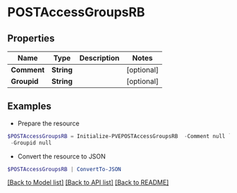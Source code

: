 # POSTAccessGroupsRB
## Properties

Name | Type | Description | Notes
------------ | ------------- | ------------- | -------------
**Comment** | **String** |  | [optional] 
**Groupid** | **String** |  | [optional] 

## Examples

- Prepare the resource
```powershell
$POSTAccessGroupsRB = Initialize-PVEPOSTAccessGroupsRB  -Comment null `
 -Groupid null
```

- Convert the resource to JSON
```powershell
$POSTAccessGroupsRB | ConvertTo-JSON
```

[[Back to Model list]](../README.md#documentation-for-models) [[Back to API list]](../README.md#documentation-for-api-endpoints) [[Back to README]](../README.md)

